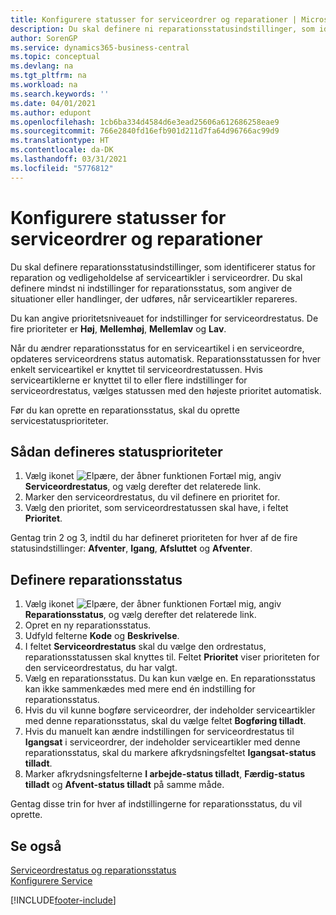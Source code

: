 ```yaml
---
title: Konfigurere statusser for serviceordrer og reparationer | Microsoft Docs
description: Du skal definere ni reparationsstatusindstillinger, som identificerer status for reparation og vedligeholdelse af serviceartikler i serviceordrer.
author: SorenGP
ms.service: dynamics365-business-central
ms.topic: conceptual
ms.devlang: na
ms.tgt_pltfrm: na
ms.workload: na
ms.search.keywords: ''
ms.date: 04/01/2021
ms.author: edupont
ms.openlocfilehash: 1cb6ba334d4584d6e3ead25606a612686258eae9
ms.sourcegitcommit: 766e2840fd16efb901d211d7fa64d96766ac99d9
ms.translationtype: HT
ms.contentlocale: da-DK
ms.lasthandoff: 03/31/2021
ms.locfileid: "5776812"
---
```

# <a name="set-up-statuses-for-service-orders-and-repairs"></a>Konfigurere statusser for serviceordrer og reparationer

Du skal definere reparationsstatusindstillinger, som identificerer status for reparation og vedligeholdelse af serviceartikler i serviceordrer. Du skal definere mindst ni indstillinger for reparationsstatus, som angiver de situationer eller handlinger, der udføres, når serviceartikler repareres.  

Du kan angive prioritetsniveauet for indstillinger for serviceordrestatus. De fire prioriteter er **Høj**, **Mellemhøj**, **Mellemlav** og **Lav**.  

Når du ændrer reparationsstatus for en serviceartikel i en serviceordre, opdateres serviceordrens status automatisk. Reparationsstatussen for hver enkelt serviceartikel er knyttet til serviceordrestatussen. Hvis serviceartiklerne er knyttet til to eller flere indstillinger for serviceordrestatus, vælges statussen med den højeste prioritet automatisk.  

Før du kan oprette en reparationsstatus, skal du oprette servicestatusprioriteter.

## <a name="to-set-up-service-status-priorities"></a>Sådan defineres statusprioriteter

1. Vælg ikonet ![Elpære, der åbner funktionen Fortæl mig](media/ui-search/search_small.png "Fortæl mig, hvad du vil foretage dig"), angiv **Serviceordrestatus**, og vælg derefter det relaterede link.  
2. Marker den serviceordrestatus, du vil definere en prioritet for.  
3. Vælg den prioritet, som serviceordrestatussen skal have, i feltet **Prioritet**.  

Gentag trin 2 og 3, indtil du har defineret prioriteten for hver af de fire statusindstillinger: **Afventer**, **Igang**, **Afsluttet** og **Afventer**.  

## <a name="to-set-up-a-repair-status"></a>Definere reparationsstatus

1. Vælg ikonet ![Elpære, der åbner funktionen Fortæl mig](media/ui-search/search_small.png "Fortæl mig, hvad du vil foretage dig"), angiv **Reparationsstatus**, og vælg derefter det relaterede link.
2. Opret en ny reparationsstatus.  
3. Udfyld felterne **Kode** og **Beskrivelse**.  
4. I feltet **Serviceordrestatus** skal du vælge den ordrestatus, reparationsstatussen skal knyttes til. Feltet **Prioritet** viser prioriteten for den serviceordrestatus, du har valgt.  
5. Vælg en reparationsstatus. Du kan kun vælge en. En reparationsstatus kan ikke sammenkædes med mere end én indstilling for reparationsstatus.  
6. Hvis du vil kunne bogføre serviceordrer, der indeholder serviceartikler med denne reparationsstatus, skal du vælge feltet **Bogføring tilladt**.  
7. Hvis du manuelt kan ændre indstillingen for serviceordrestatus til **Igangsat** i serviceordrer, der indeholder serviceartikler med denne reparationsstatus, skal du markere afkrydsningsfeltet **Igangsat-status tilladt**.  
8. Marker afkrydsningsfelterne **I arbejde-status tilladt**, **Færdig-status tilladt** og **Afvent-status tilladt** på samme måde.

Gentag disse trin for hver af indstillingerne for reparationsstatus, du vil oprette.

## <a name="see-also"></a>Se også

[Serviceordrestatus og reparationsstatus](service-service-order-status-and-repair-status.md)  
[Konfigurere Service](service-setup-service.md)  


[!INCLUDE[footer-include](includes/footer-banner.md)]